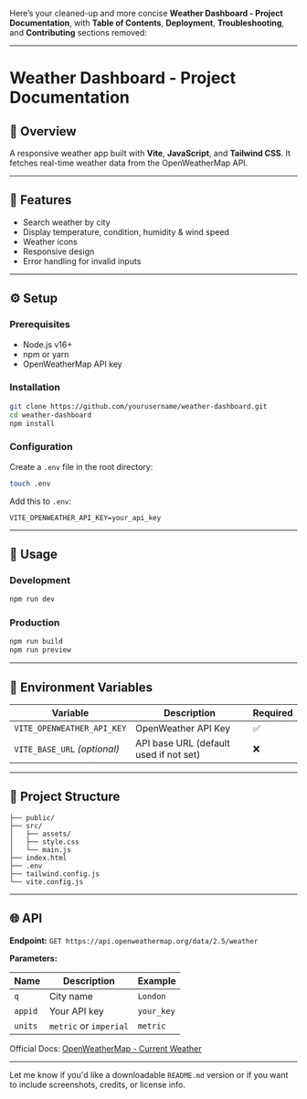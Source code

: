 Here’s your cleaned-up and more concise **Weather Dashboard - Project Documentation**, with **Table of Contents**, **Deployment**, **Troubleshooting**, and **Contributing** sections removed:

---

# Weather Dashboard - Project Documentation

## 📌 Overview

A responsive weather app built with **Vite**, **JavaScript**, and **Tailwind CSS**. It fetches real-time weather data from the OpenWeatherMap API.

---

## 🌟 Features

* Search weather by city
* Display temperature, condition, humidity & wind speed
* Weather icons
* Responsive design
* Error handling for invalid inputs

---

## ⚙️ Setup

### Prerequisites

* Node.js v16+
* npm or yarn
* OpenWeatherMap API key

### Installation

```bash
git clone https://github.com/yourusername/weather-dashboard.git
cd weather-dashboard
npm install
```

### Configuration

Create a `.env` file in the root directory:

```bash
touch .env
```

Add this to `.env`:

```
VITE_OPENWEATHER_API_KEY=your_api_key
```

---

## 🚀 Usage

### Development

```bash
npm run dev
```

### Production

```bash
npm run build
npm run preview
```

---

## 🔐 Environment Variables

| Variable                     | Description                            | Required |
| ---------------------------- | -------------------------------------- | -------- |
| `VITE_OPENWEATHER_API_KEY`   | OpenWeather API Key                    | ✅        |
| `VITE_BASE_URL` *(optional)* | API base URL (default used if not set) | ❌        |

---

## 📁 Project Structure

```
├── public/           
├── src/
│   ├── assets/
│   ├── style.css     
│   └── main.js       
├── index.html
├── .env
├── tailwind.config.js
└── vite.config.js
```

---

## 🌐 API

**Endpoint:**
`GET https://api.openweathermap.org/data/2.5/weather`

**Parameters:**

| Name    | Description            | Example    |
| ------- | ---------------------- | ---------- |
| `q`     | City name              | `London`   |
| `appid` | Your API key           | `your_key` |
| `units` | `metric` or `imperial` | `metric`   |

Official Docs: [OpenWeatherMap - Current Weather](https://openweathermap.org/current)

---

Let me know if you'd like a downloadable `README.md` version or if you want to include screenshots, credits, or license info.
